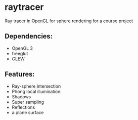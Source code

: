 # raytracer
Ray tracer in OpenGL for sphere rendering for a course project

## Dependencies:
- OpenGL 3
- freeglut
- GLEW

## Features:
- Ray-sphere intersection
- Phong local illumination
- Shadows
- Super sampling
- Reflections
- a plane surface
